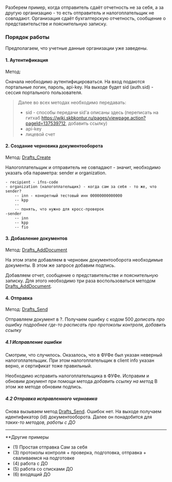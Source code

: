 Разберем пример, когда отправитель сдаёт отчетность не за себя, а за другую организацию - то есть отправитель и налогоплательщик не совпадают.
Организация сдаёт бухгалтерскую отчетность, сообщение о представительстве и пояснительную записку.

### Порядок работы

Предполагаем, что учетные данные организации уже заведены.
 
#### 1. Аутентификация  

Метод:

Сначала необходимо аутентифицироваться. На вход подаются портальные логин, пароль, api-key.
На выходе будет sid (auth.sid) - сессия портального пользователя.


> Далее во всех методах необходимо передавать:
> - sid - способы передачи sid'a описаны здесь (переписать на гитхаб https://wiki.skbkontur.ru/pages/viewpage.action?pageId=137539712, добавить ссылку)
> - api-key
> - лицевой счет

  

#### 2. Создание черновика документооборота  

Метод: [Drafts_Create](http://extern-api.testkontur.ru/swagger/ui/index#!/Drafts/Drafts_Create)

Налогоплательщик и отправитель не совпадают - значит, необходимо указать оба параметра: sender и organization. 


	- recipient - ifns-code 
	- organization (налогоплательщик) - когда сам за себя - то же, что sender?
		-- inn - конкретный тестовый инн 00000000000000
		-- kpp
		--
		-- понять, что нужно для кросс-проверок
	-sender
		-- inn
		-- kpp
		-- fio 


  
#### 3. Добавление документов  

Метод: [Drafts_AddDocument](http://extern-api.testkontur.ru/swagger/ui/index#!/Drafts/Drafts_AddDocument)

На этом этапе добавляем в черновик документооборота необходимые документы. В этом же запросе добавим подпись.

Добавляем отчет, сообщение о представительстве и пояснительную записку. Для этого необходимо три раза воспользоваться методом [Drafts_AddDocument](http://extern-api.testkontur.ru/swagger/ui/index#!/Drafts/Drafts_AddDocument).

  

#### 4. Отправка  

Метод: [Drafts_Send](http://extern-api.testkontur.ru/swagger/ui/index#!/Drafts/Drafts_Send)

Отправляем документ в ?.
Получаем ошибку с кодом 500 *дописать про ошибку подробнее*
*где-то расписать про протоколы контроля, добавить ссылку*


##### 4.1 Исправление ошибки

Смотрим, что случилось. Оказалось, что в ФУФе был указан неверный налогоплательщик. 
При этом налогоплательщик в client info указан верно, и сертификат тоже правильный.  

Необходимо исправить налогоплательщика в ФУФе.
Исправим и обновим документ при помощи метода *добавить ссылку на метод*
В этом же методе обновим подпись.

##### 4.2 Отправка исправленного черновика

Снова вызываем метод [Drafts_Send](http://extern-api.testkontur.ru/swagger/ui/index#!/Drafts/Drafts_Send).
Ошибок нет. На выходе получаем идентификатор (id) документооборота. Далее он понадобится для *таких-то методов, работы с ДО*


------

**Другие примеры
- (1) Простая отправка Сам за себя
- (3) протоколы контроля + проверка, подготовка, отправка + сваливаемся на подготовке
- (4) работа с ДО
- (5) работа со списками ДО
- (6) входящий ДО
